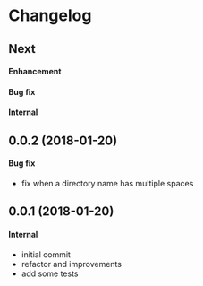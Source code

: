# Changelog

## Next
#### Enhancement
#### Bug fix
#### Internal

## 0.0.2 (2018-01-20)
#### Bug fix
* fix when a directory name has multiple spaces

## 0.0.1 (2018-01-20)
#### Internal
* initial commit
* refactor and improvements
* add some tests
